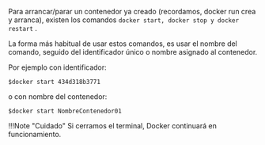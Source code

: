 Para arrancar/parar un contenedor ya creado (recordamos, docker run crea y arranca), existen los comandos ``docker start, docker stop y docker restart`` .

La forma más habitual de usar estos comandos, es usar el nombre del comando, seguido del identificador único o nombre asignado al contenedor.

Por ejemplo con identificador:

    $docker start 434d318b3771

o con nombre del contenedor:

    $docker start NombreContenedor01

!!!Note "Cuidado"
    Si cerramos el terminal, Docker continuará en funcionamiento.